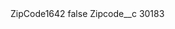 <?xml version="1.0" encoding="UTF-8"?>
<CustomMetadata xmlns="http://soap.sforce.com/2006/04/metadata" xmlns:xsi="http://www.w3.org/2001/XMLSchema-instance" xmlns:xsd="http://www.w3.org/2001/XMLSchema">
    <label>ZipCode1642</label>
    <protected>false</protected>
    <values>
        <field>Zipcode__c</field>
        <value xsi:type="xsd:string">30183</value>
    </values>
</CustomMetadata>
